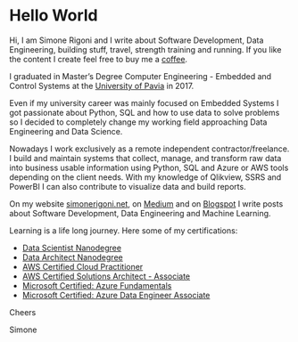 # Hello World

Hi, I am Simone Rigoni and I write about Software Development, Data Engineering, building stuff, travel, strength training and running. If you like the content I create feel free to buy me a [coffee](https://www.buymeacoffee.com/simonerigoni).

I graduated in Master’s Degree Computer Engineering - Embedded and Control Systems at the [University of Pavia](http://wcm-3.unipv.it/site/en/home.html) in 2017.

Even if my university career was mainly focused on Embedded Systems I got passionate about Python, SQL and how to use data to solve problems so I decided to completely change my working field approaching Data Engineering and Data Science.

Nowadays I work exclusively as a remote independent contractor/freelance. I build and maintain systems that collect, manage, and transform raw data into business usable information using Python, SQL and Azure or AWS tools depending on the client needs. With my knowledge of Qlikview, SSRS and PowerBI I can also contribute to visualize data and build reports. 

On my website [simonerigoni.net](http://www.simonerigoni.net), on [Medium](https://medium.com/@simone-rigoni01) and on [Blogspot](https://simonerigoni01.blogspot.com/) I write posts about Software Development, Data Engineering and Machine Learning.

Learning is a life long journey. Here some of my certifications:
- [Data Scientist Nanodegree](https://www.udacity.com/certificate/e/c57a3650-1917-11e9-9717-2b962bc64e44)
- [Data Architect Nanodegree](https://www.udacity.com/certificate/WGUCWDDL)
- [AWS Certified Cloud Practitioner](https://www.credly.com/badges/7a23b2b0-8930-4409-b63a-3460ea040311)
- [AWS Certified Solutions Architect - Associate](https://www.credly.com/badges/895f124c-d78f-4bc0-8960-e9a9c390602f)
- [Microsoft Certified: Azure Fundamentals](https://learn.microsoft.com/en-us/users/simonerigoni-3699/credentials/63ECBD76F6BAE9D8)
- [Microsoft Certified: Azure Data Engineer Associate](https://learn.microsoft.com/en-us/users/simonerigoni-3699/credentials/66B926D183CDF3CA)
 
Cheers

Simone
